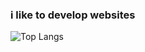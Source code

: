 ### i like to develop websites
![Top Langs](https://github-readme-stats.vercel.app/api/top-langs/?username=gaknippel&layout=compact&theme=github_dark)
